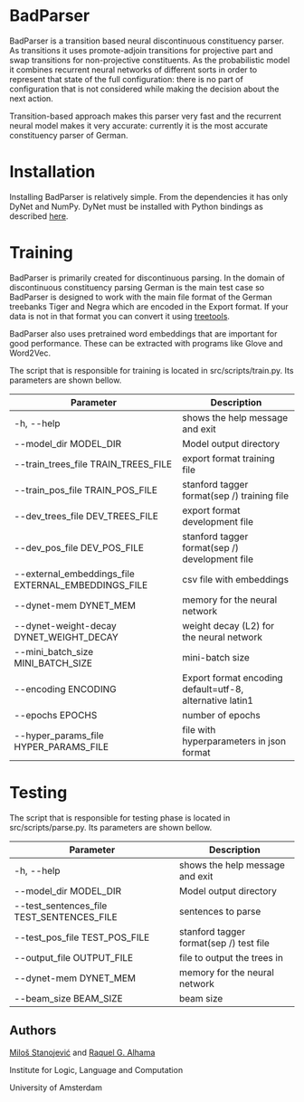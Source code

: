 BadParser
=======================

BadParser is a transition based neural discontinuous constituency parser. As transitions it uses promote-adjoin transitions for projective part and swap transitions for non-projective constituents. As the probabilistic model it combines recurrent neural networks of different sorts in order to represent that state of the full configuration: there is no part of configuration that is not considered while making the decision about the next action.

Transition-based approach makes this parser very fast and the recurrent neural model makes it very accurate: currently it is the most accurate constituency parser of German.

# Installation

Installing BadParser is relatively simple. From the dependencies it has only DyNet and NumPy. DyNet must be installed with Python bindings as described [here](http://dynet.readthedocs.io/en/latest/python.html).

# Training

BadParser is primarily created for discontinuous parsing. In the domain of discontinuous constituency parsing German is the main test case so BadParser is designed to work with the main file format of the German treebanks Tiger and Negra which are encoded in the Export format. If your data is not in that format you can convert it using [treetools](https://github.com/wmaier/treetools).

BadParser also uses pretrained word embeddings that are important for good performance. These can be extracted with programs like Glove and Word2Vec.

The script that is responsible for training is located in src/scripts/train.py. Its parameters are shown bellow.

Parameter                                                | Description
-------------------------------------------------------- | ----------------------------
-h, --help                                               | shows the help message and exit
--model_dir MODEL_DIR                                    | Model output directory
--train_trees_file TRAIN_TREES_FILE                      | export format training file
--train_pos_file TRAIN_POS_FILE                          | stanford tagger format(sep /) training file
--dev_trees_file DEV_TREES_FILE                          | export format development file
--dev_pos_file DEV_POS_FILE                              | stanford tagger format(sep /) development file
--external_embeddings_file EXTERNAL_EMBEDDINGS_FILE      | csv file with embeddings
--dynet-mem DYNET_MEM                                    | memory for the neural network
--dynet-weight-decay DYNET_WEIGHT_DECAY                  | weight decay (L2) for the neural network
--mini_batch_size MINI_BATCH_SIZE                        | mini-batch size
--encoding ENCODING                                      | Export format encoding default=utf-8, alternative latin1
--epochs EPOCHS                                          | number of epochs
--hyper_params_file HYPER_PARAMS_FILE                    | file with hyperparameters in json format


# Testing

The script that is responsible for testing phase is located in src/scripts/parse.py. Its parameters are shown bellow.

Parameter                                                | Description
-------------------------------------------------------- | ----------------------------
-h, --help                                               | shows the help message and exit
--model_dir MODEL_DIR                                    | Model output directory
--test_sentences_file TEST_SENTENCES_FILE                | sentences to parse
--test_pos_file TEST_POS_FILE                            | stanford tagger format(sep /) test file
--output_file OUTPUT_FILE                                | file to output the trees in
--dynet-mem DYNET_MEM                                    | memory for the neural network
--beam_size BEAM_SIZE                                    | beam size



Authors
-------
[Miloš Stanojević](https://staff.fnwi.uva.nl/m.stanojevic) and [Raquel G. Alhama](https://rgalhama.github.io/)

Institute for Logic, Language and Computation

University of Amsterdam

